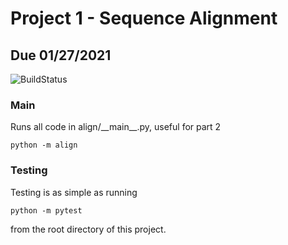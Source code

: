 # Project 1 - Sequence Alignment
## Due 01/27/2021

![BuildStatus](https://github.com/MiguelGuardado/Guardado_Miguel_BMI203_HW1/workflows/HW1/badge.svg?event=push)



### Main
Runs all code in align/\_\_main\_\_.py, useful for part 2
```
python -m align
```

### Testing
Testing is as simple as running
```
python -m pytest
```
from the root directory of this project.
